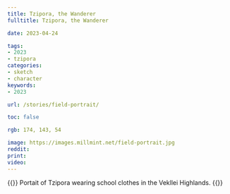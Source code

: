 ```yaml
---
title: Tzipora, the Wanderer
fulltitle: Tzipora, the Wanderer

date: 2023-04-24

tags: 
- 2023
- tzipora
categories:
- sketch
- character
keywords:
- 2023

url: /stories/field-portrait/

toc: false

rgb: 174, 143, 54

image: https://images.millmint.net/field-portrait.jpg
reddit:
print: 
video:
---
```

{{<hint caption>}}
Portait of Tzipora wearing school clothes in the Vekllei Highlands.
{{</hint>}}